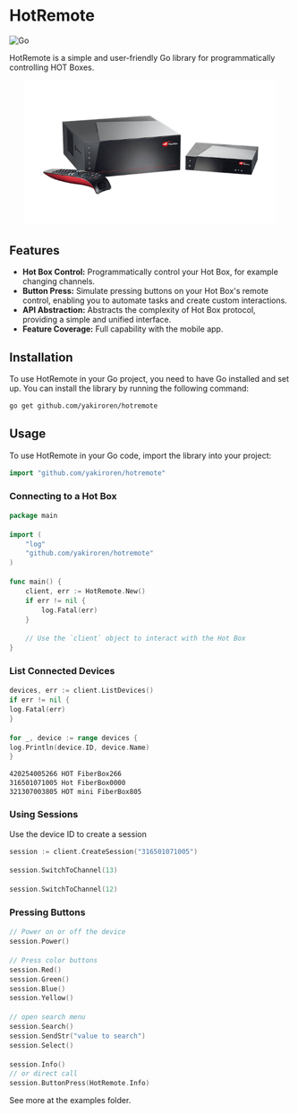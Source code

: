 # HotRemote

![Go](https://img.shields.io/badge/Language-Go-00ADD8.svg)

HotRemote is a simple and user-friendly Go library for programmatically controlling HOT
Boxes.

<p align="center">
  <img src="assets/Fiber-mini-clean.png" width="450"/>
</p>

## Features

- **Hot Box Control:** Programmatically control your Hot Box, for example changing channels.
- **Button Press:** Simulate pressing buttons on your Hot Box's remote control, enabling you to automate
  tasks and create custom interactions.
- **API Abstraction:** Abstracts the complexity of Hot Box protocol, providing a simple and unified interface.
- **Feature Coverage:** Full capability with the mobile app.

## Installation

To use HotRemote in your Go project, you need to have Go installed and set up. You can install the library by running
the following command:

```bash
go get github.com/yakiroren/hotremote
```

## Usage

To use HotRemote in your Go code, import the library into your project:

```go
import "github.com/yakiroren/hotremote"
```

### Connecting to a Hot Box

```go
package main

import (
	"log"
	"github.com/yakiroren/hotremote"
)

func main() {
	client, err := HotRemote.New()
	if err != nil {
		log.Fatal(err)
	}

	// Use the `client` object to interact with the Hot Box
}
```

### List Connected Devices

```go
devices, err := client.ListDevices()
if err != nil {
log.Fatal(err)
}

for _, device := range devices {
log.Println(device.ID, device.Name)
}
```

```text
420254005266 HOT FiberBox266
316501071005 Hot FiberBox0000
321307003805 HOT mini FiberBox805
```

### Using Sessions

Use the device ID to create a session

```go
session := client.CreateSession("316501071005")

session.SwitchToChannel(13)

session.SwitchToChannel(12)
```

### Pressing Buttons

```go
// Power on or off the device
session.Power()

// Press color buttons
session.Red()
session.Green()
session.Blue()
session.Yellow()

// open search menu
session.Search()
session.SendStr("value to search")
session.Select()

session.Info()
// or direct call
session.ButtonPress(HotRemote.Info)
```

See more at the examples folder.